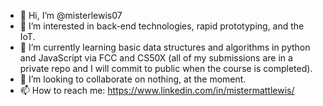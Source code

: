 - 👋 Hi, I’m @misterlewis07
- 👀 I’m interested in back-end technologies, rapid prototyping, and the IoT.
- 🌱 I’m currently learning basic data structures and algorithms in python and JavaScript via FCC and CS50X (all of my submissions are in a private repo and I will commit to public when the course is completed).
- 💞️ I’m looking to collaborate on nothing, at the moment.
- 📫 How to reach me: https://www.linkedin.com/in/mistermattlewis/

<!---
misterlewis07/misterlewis07 is a ✨ special ✨ repository because its `README.md` (this file) appears on your GitHub profile.
You can click the Preview link to take a look at your changes.
--->
